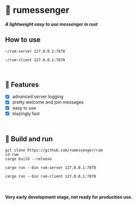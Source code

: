 # 📨 rumessenger
##### A lightweight easy to use messenger in rust

## How to use

```
~/rum-server 127.0.0.1:7878
```

```
~/rum-client 127.0.0.1:7878
```
</br>

## 🔋 Features
- [x] advanced server logging
- [x] pretty welcome and join messages
- [x] easy to use
- [x] blazingly fast
</br>

## 🔨 Build and run
```
git clone https://github.com/rumessenger/rum
cd rum
cargo build --release
```
```
cargo run --bin rum-server 127.0.0.1:7878
```
```
cargo run --bin rum-client 127.0.0.1:7878
```

</br>

#### Very early development stage, not ready for production use.

